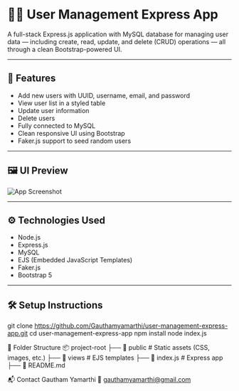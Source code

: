 # 🧑‍💼 User Management Express App

A full-stack Express.js application with MySQL database for managing user data — including create, read, update, and delete (CRUD) operations — all through a clean Bootstrap-powered UI.

---

## 🚀 Features

- Add new users with UUID, username, email, and password
- View user list in a styled table
- Update user information
- Delete users
- Fully connected to MySQL
- Clean responsive UI using Bootstrap
- Faker.js support to seed random users

---

## 🖼️ UI Preview

![App Screenshot](public/ui.png)

---

## ⚙️ Technologies Used

- Node.js
- Express.js
- MySQL
- EJS (Embedded JavaScript Templates)
- Faker.js
- Bootstrap 5

---

## 🛠️ Setup Instructions
git clone https://github.com/Gauthamyamarthi/user-management-express-app.git
cd user-management-express-app
npm install
node index.js


📁 Folder Structure
📦 project-root
├── 📁 public          # Static assets (CSS, images, etc.)
├── 📁 views           # EJS templates
├── 📄 index.js        # Express app
├── 📄 README.md



📬 Contact
    Gautham Yamarthi
    📧 gauthamyamarthi@gmail.com
